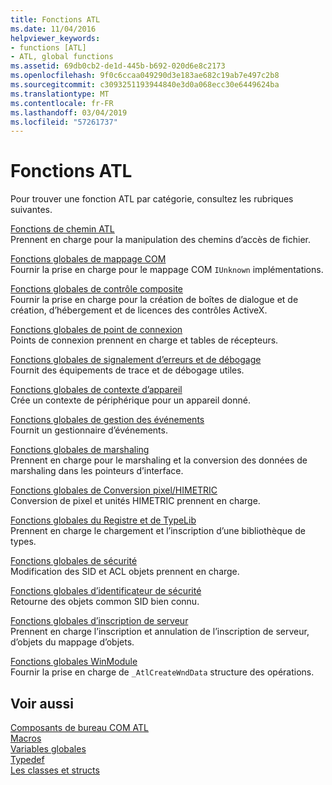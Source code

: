 ```yaml
---
title: Fonctions ATL
ms.date: 11/04/2016
helpviewer_keywords:
- functions [ATL]
- ATL, global functions
ms.assetid: 69db0cb2-de1d-445b-b692-020d6e8c2173
ms.openlocfilehash: 9f0c6ccaa049290d3e183ae682c19ab7e497c2b8
ms.sourcegitcommit: c3093251193944840e3d0a068ecc30e6449624ba
ms.translationtype: MT
ms.contentlocale: fr-FR
ms.lasthandoff: 03/04/2019
ms.locfileid: "57261737"
---
```

# <a name="atl-functions"></a>Fonctions ATL

Pour trouver une fonction ATL par catégorie, consultez les rubriques suivantes.

[Fonctions de chemin ATL](../../atl/reference/com-map-global-functions.md)<br/>
Prennent en charge pour la manipulation des chemins d’accès de fichier.

[Fonctions globales de mappage COM](../../atl/reference/com-map-global-functions.md)<br/>
Fournir la prise en charge pour le mappage COM `IUnknown` implémentations.

[Fonctions globales de contrôle composite](../../atl/reference/composite-control-global-functions.md)<br/>
Fournir la prise en charge pour la création de boîtes de dialogue et de création, d’hébergement et de licences des contrôles ActiveX.

[Fonctions globales de point de connexion](../../atl/reference/connection-point-global-functions.md)<br/>
Points de connexion prennent en charge et tables de récepteurs.

[Fonctions globales de signalement d’erreurs et de débogage](../../atl/reference/debugging-and-error-reporting-global-functions.md)<br/>
Fournit des équipements de trace et de débogage utiles.

[Fonctions globales de contexte d’appareil](../../atl/reference/device-context-global-functions.md)<br/>
Crée un contexte de périphérique pour un appareil donné.

[Fonctions globales de gestion des événements](../../atl/reference/event-handling-global-functions.md)<br/>
Fournit un gestionnaire d’événements.

[Fonctions globales de marshaling](../../atl/reference/marshaling-global-functions.md)<br/>
Prennent en charge pour le marshaling et la conversion des données de marshaling dans les pointeurs d’interface.

[Fonctions globales de Conversion pixel/HIMETRIC](../../atl/reference/pixel-himetric-conversion-global-functions.md)<br/>
Conversion de pixel et unités HIMETRIC prennent en charge.

[Fonctions globales du Registre et de TypeLib](../../atl/reference/registry-and-typelib-global-functions.md)<br/>
Prennent en charge le chargement et l’inscription d’une bibliothèque de types.

[Fonctions globales de sécurité](../../atl/reference/security-global-functions.md)<br/>
Modification des SID et ACL objets prennent en charge.

[Fonctions globales d’identificateur de sécurité](../../atl/reference/security-identifier-global-functions.md)<br/>
Retourne des objets common SID bien connu.

[Fonctions globales d’inscription de serveur](../../atl/reference/server-registration-global-functions.md)<br/>
Prennent en charge l’inscription et annulation de l’inscription de serveur, d’objets du mappage d’objets.

[Fonctions globales WinModule](../../atl/reference/winmodule-global-functions.md)<br/>
Fournir la prise en charge de `_AtlCreateWndData` structure des opérations.

## <a name="see-also"></a>Voir aussi

[Composants de bureau COM ATL](../../atl/atl-com-desktop-components.md)<br/>
[Macros](../../atl/reference/atl-macros.md)<br/>
[Variables globales](../../atl/reference/atl-global-variables.md)<br/>
[Typedef](../../atl/reference/atl-typedefs.md)<br/>
[Les classes et structs](../../atl/reference/atl-classes.md)
